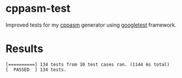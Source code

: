 # cppasm-test
Improved tests for my [cppasm](https://github.com/aelfimow/cppasm)
generator using [googletest](https://github.com/google/googletest) framework.

# Results
```
[==========] 134 tests from 10 test cases ran. (1144 ms total)
[  PASSED  ] 134 tests.
```
